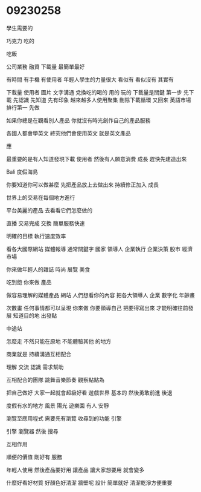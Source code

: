 # 09230258
學生需要的

巧克力 吃的

吃飯

公司業務 融資
下載量
最簡單最好

有時間 有手機 有使用者
年輕人學生的力量很大
看似有 看似沒有 其實有

下載量 使用者 圖片 文字溝通
兌換吃的喝的 用的 玩的
下載量是關鍵
第一步 先下載 先認識 先知道 先有印象 越來越多人使用聚集 刪除下載循環
又回來
 英語市場 排行第一
 先做


  如果你總是在觀看別人產品
  你就沒有時光創作自己的產品服務


 

 各國人都會學英文
 終究他們會使用英文
 就是英文產品

 應


最重要的是有人知道發現下載 使用者
然後有人願意消費 成長
趕快先建造出來

Bali 
度假海島

你要知道你可以做甚麼
先把產品放上去做出來
持續修正加入 成長


世界上的交易在每個地方進行

平台美麗的產品
去看看它們怎麼做的

直播
交易完成 交換
簡單服務快速

明確的目標 執行速度效率


看各大國際網站 媒體報導
通常關鍵字 國家 領導人 企業執行
企業決策  股市 經濟市場 

你來做年輕人的雜誌 時尚 展覽
美食 

吃到飽
你來做
產品

做容易理解的媒體產品
網站
人們想看你的內容
把各大領導人 企業 數字化 年齡畫

次數畫
任何事情都可以呈現
你來做
你要領導自己
把要得寫出來
才能明確往前發展
知道目的地 出發點

中途站

怎麼走
不然只能在原地
不能體驗其他
的地方

商業就是 持續溝通互相配合

理解
交流
認識
需求幫助

互相配合的團隊
跳舞音樂節奏
觀察點點為

把自己做好
大家一起就會超級好看
遊戲世界
基本的
然後勇敢前進
後退

度假有水的地方
風景
 陽光 遊樂園
 有人
 安靜



 瀏覽至應用程式
 需要先有瀏覽 收尋到的功能
 引擎

 引擎 瀏覽器 然後 搜尋

 互相作用

 順便的價值
 剛好有
  服務 

  年輕人使用
  然後產品要好用
  讓產品 讓大家想要用
  就會變多

  什麼好看好材質 好顏色好清潔 
  牆壁呢
  設計
  簡單就好
  清潔乾淨方便重要
  
